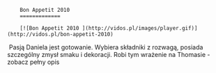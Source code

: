 
        Bon Appetit 2010 
        =============
        
        [![Bon Appetit 2010 ](http://vidos.pl/images/player.gif)](http://vidos.pl/bon-appetit-2010)
        
        
  Pasją Daniela jest gotowanie. Wybiera składniki z rozwagą, posiada szczególny zmysł smaku i dekoracji. Robi tym wrażenie na Thomasie - zobacz pełny opis
    